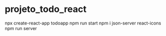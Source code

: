 # projeto_todo_react
 
npx create-react-app todoapp
npm run start
npm i json-server react-icons
npm run server